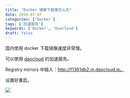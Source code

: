 ```yaml
---
title: "Docker 镜像下载慢怎么办"
date: 2019-07-07
categories: ['Docker']
tags: ['加速服务']
keywords: ['Docker', 'Daocloud']
draft: false
---
```


国内使用 docker 下载镜像速度非常慢。

<!-- more -->

可以使用 [daocloud](https://www.daocloud.io/mirror) 的加速服务。

Registry mirrors 中输入：http://f1361db2.m.daocloud.io。

设置好重启。

![](https://user-images.githubusercontent.com/25655581/60763612-94a16380-a0aa-11e9-942d-3eb88a0188a5.png)
